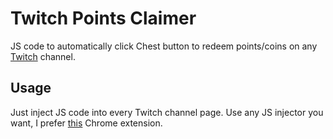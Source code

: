 # Twitch Points Claimer
JS code to automatically click Chest button to redeem points/coins on any [Twitch](https://twitch.tv/) channel.

## Usage
Just inject JS code into every Twitch channel page. Use any JS injector you want, I prefer [this](https://chrome.google.com/webstore/detail/witchcraft-inject-js-and/hokcepcfcicnhalinladgknhaljndhpc) Chrome extension.
